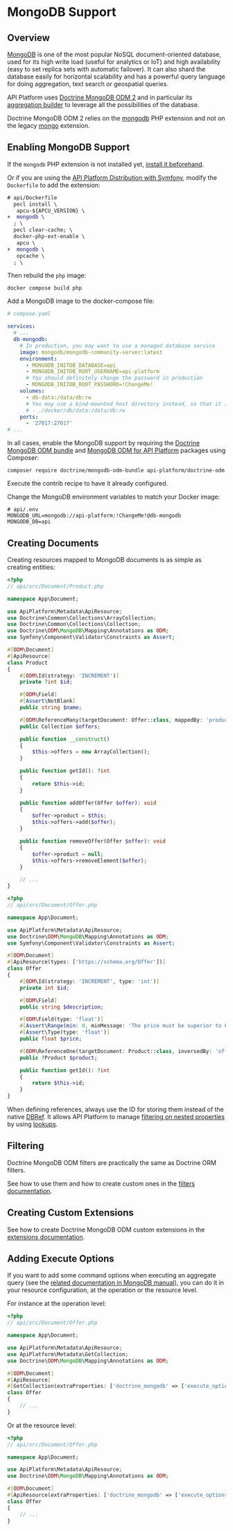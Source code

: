 # MongoDB Support

## Overview

[MongoDB](https://www.mongodb.com/) is one of the most popular NoSQL document-oriented database, used for its high
write load (useful for analytics or IoT) and high availability (easy to set replica sets with automatic failover). It
can also shard the database easily for horizontal scalability and has a powerful query language for doing aggregation,
text search or geospatial queries.

API Platform uses [Doctrine MongoDB ODM 2](https://www.doctrine-project.org/projects/mongodb-odm.html) and in particular
its [aggregation builder](https://www.doctrine-project.org/projects/doctrine-mongodb-odm/en/current/reference/aggregation-builder.html)
to leverage all the possibilities of the database.

Doctrine MongoDB ODM 2 relies on the [mongodb](https://secure.php.net/manual/en/set.mongodb.php) PHP extension and not on
the legacy [mongo](https://secure.php.net/manual/en/book.mongo.php) extension.

## Enabling MongoDB Support

If the `mongodb` PHP extension is not installed yet, [install it beforehand](https://secure.php.net/manual/en/mongodb.installation.pecl.php).

Or if you are using the [API Platform Distribution with Symfony](../symfony/index.md), modify the `Dockerfile` to add the extension:

```diff
# api/Dockerfile
  pecl install \
   apcu-${APCU_VERSION} \
+  mongodb \
  ; \
  pecl clear-cache; \
  docker-php-ext-enable \
   apcu \
+  mongodb \
   opcache \
  ; \
```

Then rebuild the `php` image:

```console
docker compose build php
```

Add a MongoDB image to the docker-compose file:

```yaml
# compose.yaml

services:
  # ...
  db-mongodb:
    # In production, you may want to use a managed database service
    image: mongodb/mongodb-community-server:latest
    environment:
      - MONGODB_INITDB_DATABASE=api
      - MONGODB_INITDB_ROOT_USERNAME=api-platform
      # You should definitely change the password in production
      - MONGODB_INITDB_ROOT_PASSWORD=!ChangeMe!
    volumes:
      - db-data:/data/db:rw
      # You may use a bind-mounted host directory instead, so that it is harder to accidentally remove the volume and lose all your data!
      # - ./docker/db/data:/data/db:rw
    ports:
      - '27017:27017'
# ...
```

In all cases, enable the MongoDB support by requiring the [Doctrine MongoDB ODM bundle](https://github.com/doctrine/DoctrineMongoDBBundle) and [MongoDB ODM for API Platform](https://github.com/api-platform/doctrine-odm/) packages using Composer:

```console
composer require doctrine/mongodb-odm-bundle api-platform/doctrine-odm
```

Execute the contrib recipe to have it already configured.

Change the MongoDB environment variables to match your Docker image:

```shell
# api/.env
MONGODB_URL=mongodb://api-platform:!ChangeMe!@db-mongodb
MONGODB_DB=api
```

## Creating Documents

Creating resources mapped to MongoDB documents is as simple as creating entities:

```php
<?php
// api/src/Document/Product.php

namespace App\Document;

use ApiPlatform\Metadata\ApiResource;
use Doctrine\Common\Collections\ArrayCollection;
use Doctrine\Common\Collections\Collection;
use Doctrine\ODM\MongoDB\Mapping\Annotations as ODM;
use Symfony\Component\Validator\Constraints as Assert;

#[ODM\Document]
#[ApiResource]
class Product
{
    #[ODM\Id(strategy: 'INCREMENT')]
    private ?int $id;

    #[ODM\Field]
    #[Assert\NotBlank]
    public string $name;

    #[ODM\ReferenceMany(targetDocument: Offer::class, mappedBy: 'product', cascade: ['persist'], storeAs: 'id')]
    public Collection $offers;

    public function __construct()
    {
        $this->offers = new ArrayCollection();
    }

    public function getId(): ?int
    {
        return $this->id;
    }

    public function addOffer(Offer $offer): void
    {
        $offer->product = $this;
        $this->offers->add($offer);
    }

    public function removeOffer(Offer $offer): void
    {
        $offer->product = null;
        $this->offers->removeElement($offer);
    }

    // ...
}
```

```php
<?php
// api/src/Document/Offer.php

namespace App\Document;

use ApiPlatform\Metadata\ApiResource;
use Doctrine\ODM\MongoDB\Mapping\Annotations as ODM;
use Symfony\Component\Validator\Constraints as Assert;

#[ODM\Document]
#[ApiResource(types: ['https://schema.org/Offer'])]
class Offer
{
    #[ODM\Id(strategy: 'INCREMENT', type: 'int')]
    private int $id;

    #[ODM\Field]
    public string $description;

    #[ODM\Field(type: 'float')]
    #[Assert\Range(min: 0, minMessage: 'The price must be superior to 0.')]
    #[Assert\Type(type: 'float')]
    public float $price;

    #[ODM\ReferenceOne(targetDocument: Product::class, inversedBy: 'offers', storeAs: 'id')]
    public ?Product $product;

    public function getId(): ?int
    {
        return $this->id;
    }
}
```

When defining references, always use the ID for storing them instead of the native [DBRef](https://docs.mongodb.com/manual/reference/database-references/#dbrefs).
It allows API Platform to manage [filtering on nested properties](filters.md#apifilter-annotation) by using [lookups](https://docs.mongodb.com/manual/reference/operator/aggregation/lookup/).

## Filtering

Doctrine MongoDB ODM filters are practically the same as Doctrine ORM filters.

See how to use them and how to create custom ones in the [filters documentation](filters.md).

## Creating Custom Extensions

See how to create Doctrine MongoDB ODM custom extensions in the [extensions documentation](extensions.md).

## Adding Execute Options

If you want to add some command options when executing an aggregate query (see the [related documentation in MongoDB manual](https://docs.mongodb.com/manual/reference/command/aggregate/#command-fields)),
you can do it in your resource configuration, at the operation or the resource level.

For instance at the operation level:

```php
<?php
// api/src/Document/Offer.php

namespace App\Document;

use ApiPlatform\Metadata\ApiResource;
use ApiPlatform\Metadata\GetCollection;
use Doctrine\ODM\MongoDB\Mapping\Annotations as ODM;

#[ODM\Document]
#[ApiResource]
#[GetCollection(extraProperties: ['doctrine_mongodb' => ['execute_options' => ['allowDiskUse' => true]]])]
class Offer
{
    // ...
}
```

Or at the resource level:

```php
<?php
// api/src/Document/Offer.php

namespace App\Document;

use ApiPlatform\Metadata\ApiResource;
use Doctrine\ODM\MongoDB\Mapping\Annotations as ODM;

#[ODM\Document]
#[ApiResource(extraProperties: ['doctrine_mongodb' => ['execute_options' => ['allowDiskUse' => true]]])]
class Offer
{
    // ...
}
```
